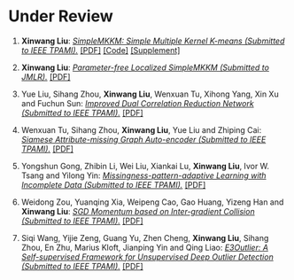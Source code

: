 ---
---

# Under Review

<ol>
<p style="margin-top: 8px;"><li><b>Xinwang Liu</b>: <i><u>SimpleMKKM: Simple Multiple Kernel K-means (Submitted to IEEE TPAMI).</u></i> <a href = "https://github.com/xinwangliu/xinwangliu.github.io/blob/master/groupmember/TPAMI_SimpleMKKM.pdf">[PDF]</a> <a href = "https://github.com/xinwangliu/SimpleMKKMcodes">[Code]</a> <a href = "https://github.com/xinwangliu/xinwangliu.github.io/blob/master/groupmember/Appendix_SimpleMKKM.pdf">[Supplement]</a></li></p>
  
<p style="margin-top: 8px;"><li><b>Xinwang Liu</b>: <i><u>Parameter-free Localized SimpleMKKM (Submitted to JMLR).</u></i> <a href = "https://github.com/xinwangliu/xinwangliu.github.io/blob/master/groupmember/JMLR-21-1163-1.pdf">[PDF]</a></li></p>
  
<p style="margin-top: 8px;"><li>Yue Liu, Sihang Zhou, <b>Xinwang Liu</b>, Wenxuan Tu, Xihong Yang, Xin Xu and Fuchun Sun: <i><u>Improved Dual Correlation Reduction Network (Submitted to IEEE TPAMI).</u></i> <a href = "https://github.com/xinwangliu/xinwangliu.github.io/blob/master/groupmember/TPAMI-2022-02-0371_1.pdf">[PDF]</a></li></p>
  
<p style="margin-top: 8px;"><li>Wenxuan Tu, Sihang Zhou, <b>Xinwang Liu</b>, Yue Liu and Zhiping Cai: <i><u>Siamese Attribute-missing Graph Auto-encoder (Submitted to IEEE TPAMI).</u></i> <a href = "https://github.com/xinwangliu/xinwangliu.github.io/blob/master/groupmember/TPAMI-2022-01-0177_2.pdf">[PDF]</a></li></p>

<p style="margin-top: 8px;"><li>Yongshun Gong, Zhibin Li, Wei Liu, Xiankai Lu, <b>Xinwang Liu</b>, Ivor W. Tsang and Yilong Yin: <i><u>Missingness-pattern-adaptive Learning with Incomplete Data (Submitted to IEEE TPAMI).</u></i> <a href = "https://github.com/xinwangliu/xinwangliu.github.io/blob/master/groupmember/TPAMI-2021-07-1250_3.pdf">[PDF]</a></li></p>
 
<p style="margin-top: 8px;"><li>Weidong Zou, Yuanqing Xia, Weipeng Cao, Gao Huang, Yizeng Han and <b>Xinwang Liu</b>: <i><u>SGD Momentum based on Inter-gradient Collision (Submitted to IEEE TPAMI).</u></i> <a href = "https://github.com/xinwangliu/xinwangliu.github.io/blob/master/groupmember/TPAMI-2022-02-0244_4.pdf">[PDF]</a></li></p>

<p style="margin-top: 8px;"><li>Siqi Wang, Yijie Zeng, Guang Yu, Zhen Cheng, <b>Xinwang Liu</b>, Sihang Zhou, En Zhu, Marius Kloft, Jianping Yin and Qing Liao: <i><u>E3Outlier: A Self-supervised Framework for Unsupervised Deep Outlier Detection (Submitted to IEEE TPAMI).</u></i> <a href = "https://github.com/xinwangliu/xinwangliu.github.io/blob/master/groupmember/TPAMI-2020-06-0836.R1_1.pdf">[PDF]</a></li></p>
  
</ol>
